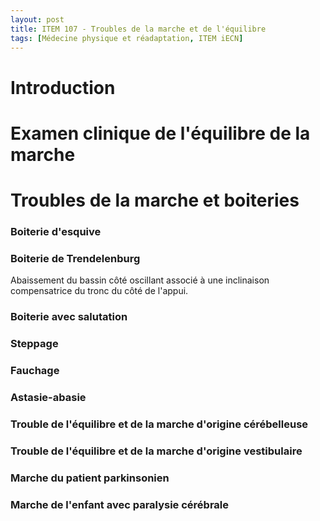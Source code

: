 ```yaml
---
layout: post
title: ITEM 107 - Troubles de la marche et de l'équilibre
tags: [Médecine physique et réadaptation, ITEM iECN]
---
```


# Introduction

# Examen clinique de l'équilibre de la marche

# Troubles de la marche et boiteries

### Boiterie d'esquive

### Boiterie de Trendelenburg

Abaissement du bassin côté oscillant associé à une inclinaison compensatrice du tronc du côté de l'appui.

### Boiterie avec salutation

### Steppage

### Fauchage

### Astasie-abasie

### Trouble de l'équilibre et de la marche d'origine cérébelleuse

### Trouble de l'équilibre et de la marche d'origine vestibulaire

### Marche du patient parkinsonien

### Marche de l'enfant avec paralysie cérébrale
